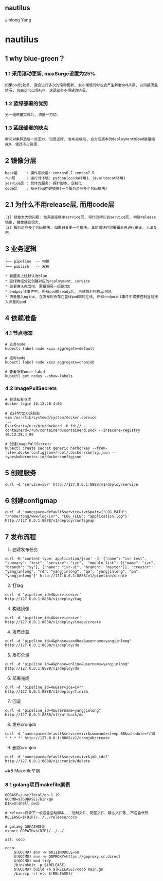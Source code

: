nautilus
-------------
Jinlong Yang

# nautilus

## 1 why blue-green？

### 1.1 采用滚动更新, maxSurge设置为25%.

    如果pod比较多, 就会进行多次的滚动更新, 发布缓慢同时也会产生新老pod共存, 共同接流量情况, 页面访问出现404, 这是业务不期望的情况.

### 1.2 蓝绿部署的优势

    另一组部署完成后, 流量一刀切.

### 1.3 蓝绿部署的缺点

    瞬间对集群造成一些压力, 但是还好, 发布完成后, 会对旧版本的deployment的pod数量缩成0, 使其不占资源.


## 2 镜像分层

    base层    : 操作系统层: centos6.7 centos7.5
    run层     : 运行时环境: python(conda环境)、java(tomcat环境)
    service层 : 具体的服务: 探针脚本、定制化
    code层    : 基于代码构建镜像(一个服务对应多个代码模块)

## 2.1 为什么不用release层, 而用code层

    (1) 镜像太大的问题: 如果直接继承service层, 将代码拷贝到service层, 构建release镜像, 镜像就会很大.
    (2) 服务对应多个代码模块, 如果只变更一个模块, 其他模块也需要跟着再进行编译, 无法复用.


## 3 业务逻辑

    ├── pipeline  -- 构建
    └── publish   -- 发布

    * 新服务上线默认为blue
    * 蓝绿两组分别创建对应的deployment、service
    * 部署确认完成时, 需要将另一组缩成0
    * endpoint事件中, 所有pod都ready后, 再获取对应的ip信息
    * 流量接入nginx, 在发布时会存在蓝绿pod同时在线, 所以endpoint事件中需要控制当前接入流量的pod


## 4 依赖准备

### 4.1 节点标签

```
# 业务node
kubectl label node xxxx aggregate=default

# 定时node
kubectl label node xxxx aggregate=cronjob

# 查看所有node label
kubectl get nodes --show-labels
```

### 4.2 imagePullSecrets

```
# 登录私有仓库
docker login 10.12.28.4:80

# 支持http方式拉取
vim /usr/lib/systemd/system/docker.service
...
ExecStart=/usr/bin/dockerd -H fd:// --containerd=/run/containerd/containerd.sock --insecure-registry 10.12.28.4:80

# 创建imagePullSecrets
kubectl create secret generic harborkey --from-file=.dockerconfigjson=/root/.docker/config.json --type=kubernetes.io/dockerconfigjson
```

## 5 创建服务

```
curl -d 'service=ivr' http://127.0.0.1:8888/v1/deploy/service
```


## 6 创建configmap

```
curl -d 'namespace=default&service=ivr&pair={"LOG_PATH": "/home/tong/www/log/ivr", "LOG_FILE": "application.log"}' http://127.0.0.1:8888/v1/deploy/configmap
```


## 7 发布流程

1) 创建发布任务

```
curl -H 'content-type: application/json' -d '{"name": "ivr test", "summary": "test", "service": "ivr",  "module_list": [{"name": "ivr", "branch": "yy"}, {"name": "ivr-ui", "branch": "master"}], "creator": "yangjinlong", "rd": "yangjinlong", "qa": "yangjinlong", "pm": "yangjinlong"}' http://127.0.0.1:8888/v1/pipeline/create
```

2) 打tag

```
curl -d 'pipeline_id=4&service=ivr' http://127.0.0.1:8888/v1/deploy/tag
```

3) 构建镜像

```
curl -d 'pipeline_id=4&service=ivr' http://127.0.0.1:8888/v1/deploy/image/create
```

4) 发布沙盒

```
curl -d "pipeline_id=4&phase=sandbox&username=yangjinlong" http://127.0.0.1:8888/v1/deploy/do
```

5) 发布全量

```
curl -d "pipeline_id=4&phase=online&username=yangjinlong" http://127.0.0.1:8888/v1/deploy/do
```

6) 部署完成

```
curl -d "pipeline_id=4&&service=ivr" http://127.0.0.1:8888/v1/deploy/finish
```

7) 回滚

```
curl -d "pipeline_id=4&username=yangjinlong" http://127.0.0.1:8888/v1/rollback/do
```

8) 发布cronjob

```
curl -d 'namespace=default&service=ivr&command=sleep 60&schedule=*/10 * * * *' http://127.0.0.1:8888/v1/cronjob/create
```

9) 删除cronjob

```
curl -d 'namespace=default&service=ivr&job_id=7' http://127.0.0.1:8888/v1/cronjob/delete
```

##8 Makefile举例

### 8.1 golang项目makefile案例

```
GOBASE=/usr/local/go-1.19
GOCMD=$(GOBASE)/bin/go
DIR=$(shell pwd)

# release目录下一般包含启动脚本、二进制文件、配置文件、静态文件等, 不包含代码
RELEASE=$(DIR)/../../release/coco

# golang GOPATH目录
export GOPATH=$(DIR)/../../

all: coco

coco:
    $(GOCMD) env -w GO111MODULE=on
    $(GOCMD) env -w GOPROXY=https://goproxy.cn,direct
    $(GOCMD) mod tidy
    /bin/mkdir -p $(RELEASE)
    $(GOCMD) build -o $(RELEASE)/coco main.go
    /bin/cp -rf etc $(RELEASE)/
```
